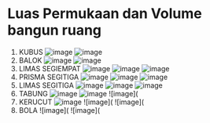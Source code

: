 # Luas Permukaan dan Volume bangun ruang
1. KUBUS
![image](https://github.com/IsmedQalyubi/11.Praktikum-Individu/blob/main/Screenshot%20(158).png) 
![image](https://github.com/IsmedQalyubi/11.Praktikum-Individu/blob/main/Capture%201.PNG) 
2. BALOK
![image](https://github.com/IsmedQalyubi/11.Praktikum-Individu/blob/main/Screenshot%20(159).png) 
![image](https://github.com/IsmedQalyubi/11.Praktikum-Individu/blob/main/Capture%202.PNG) 
3. LIMAS SEGIEMPAT
![image](https://github.com/IsmedQalyubi/11.Praktikum-Individu/blob/main/limas%20segi%20empat.jpg) 
![image](https://github.com/IsmedQalyubi/11.Praktikum-Individu/blob/main/Capture%20limas%20segiempat.PNG) 
![image](https://github.com/IsmedQalyubi/11.Praktikum-Individu/blob/main/Capture%203.PNG) 
4. PRISMA SEGITIGA
![image](https://github.com/IsmedQalyubi/11.Praktikum-Individu/blob/main/prisma%20segitiga.jpg) 
![image](https://github.com/IsmedQalyubi/11.Praktikum-Individu/blob/main/Capture%20prisma%20segitiga.PNG) 
![image](https://github.com/IsmedQalyubi/11.Praktikum-Individu/blob/main/Capture%204.PNG) 
5. LIMAS SEGITIGA
![image](https://github.com/IsmedQalyubi/11.Praktikum-Individu/blob/main/limas%20segitiga.jpg) 
![image](https://github.com/IsmedQalyubi/11.Praktikum-Individu/blob/main/Capture%20limas%20segitiga.PNG) 
![image](https://github.com/IsmedQalyubi/11.Praktikum-Individu/blob/main/Capture%205.PNG) 
6. TABUNG
![image](https://github.com/IsmedQalyubi/11.Praktikum-Individu/blob/main/tabung.jpg) 
![image](https://github.com/IsmedQalyubi/11.Praktikum-Individu/blob/main/Capture%20Tabung.PNG) 
![image](
7. KERUCUT
![image](https://github.com/IsmedQalyubi/11.Praktikum-Individu/blob/main/kerucut.jpg) 
![image](
![image](
8. BOLA
![image](
![image](
